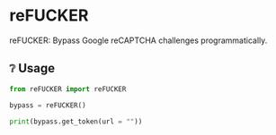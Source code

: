 # reFUCKER
reFUCKER: Bypass Google reCAPTCHA challenges programmatically.

## `❔` Usage
```py
from reFUCKER import reFUCKER

bypass = reFUCKER()

print(bypass.get_token(url = ""))
```
